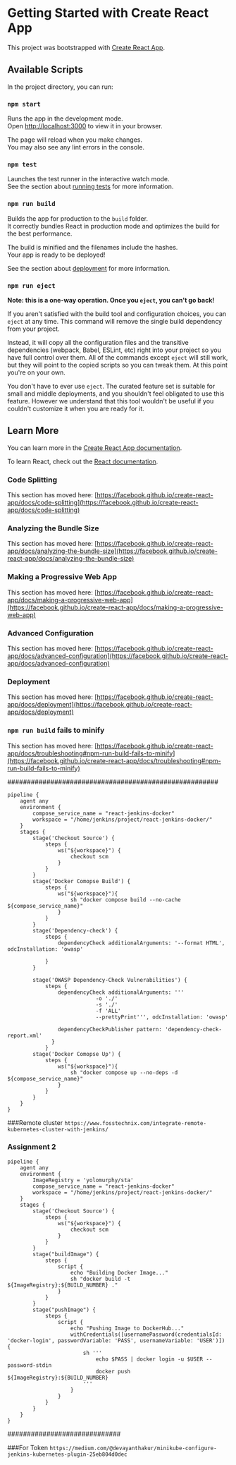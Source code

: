 # Getting Started with Create React App

This project was bootstrapped with [Create React App](https://github.com/facebook/create-react-app).

## Available Scripts

In the project directory, you can run:

### `npm start`

Runs the app in the development mode.\
Open [http://localhost:3000](http://localhost:3000) to view it in your browser.

The page will reload when you make changes.\
You may also see any lint errors in the console.

### `npm test`

Launches the test runner in the interactive watch mode.\
See the section about [running tests](https://facebook.github.io/create-react-app/docs/running-tests) for more information.

### `npm run build`

Builds the app for production to the `build` folder.\
It correctly bundles React in production mode and optimizes the build for the best performance.

The build is minified and the filenames include the hashes.\
Your app is ready to be deployed!

See the section about [deployment](https://facebook.github.io/create-react-app/docs/deployment) for more information.

### `npm run eject`

**Note: this is a one-way operation. Once you `eject`, you can't go back!**

If you aren't satisfied with the build tool and configuration choices, you can `eject` at any time. This command will remove the single build dependency from your project.

Instead, it will copy all the configuration files and the transitive dependencies (webpack, Babel, ESLint, etc) right into your project so you have full control over them. All of the commands except `eject` will still work, but they will point to the copied scripts so you can tweak them. At this point you're on your own.

You don't have to ever use `eject`. The curated feature set is suitable for small and middle deployments, and you shouldn't feel obligated to use this feature. However we understand that this tool wouldn't be useful if you couldn't customize it when you are ready for it.

## Learn More

You can learn more in the [Create React App documentation](https://facebook.github.io/create-react-app/docs/getting-started).

To learn React, check out the [React documentation](https://reactjs.org/).

### Code Splitting

This section has moved here: [https://facebook.github.io/create-react-app/docs/code-splitting](https://facebook.github.io/create-react-app/docs/code-splitting)

### Analyzing the Bundle Size

This section has moved here: [https://facebook.github.io/create-react-app/docs/analyzing-the-bundle-size](https://facebook.github.io/create-react-app/docs/analyzing-the-bundle-size)

### Making a Progressive Web App

This section has moved here: [https://facebook.github.io/create-react-app/docs/making-a-progressive-web-app](https://facebook.github.io/create-react-app/docs/making-a-progressive-web-app)

### Advanced Configuration

This section has moved here: [https://facebook.github.io/create-react-app/docs/advanced-configuration](https://facebook.github.io/create-react-app/docs/advanced-configuration)

### Deployment

This section has moved here: [https://facebook.github.io/create-react-app/docs/deployment](https://facebook.github.io/create-react-app/docs/deployment)

### `npm run build` fails to minify

This section has moved here: [https://facebook.github.io/create-react-app/docs/troubleshooting#npm-run-build-fails-to-minify](https://facebook.github.io/create-react-app/docs/troubleshooting#npm-run-build-fails-to-minify)

######################################################

```
pipeline {
    agent any
    environment {
        compose_service_name = "react-jenkins-docker"
        workspace = "/home/jenkins/project/react-jenkins-docker/"
    }
    stages {
        stage('Checkout Source') {
            steps {
                ws("${workspace}") {
                    checkout scm
                }
            }
        }
        stage('Docker Comopse Build') {
            steps {
                ws("${workspace}"){
                    sh "docker compose build --no-cache ${compose_service_name}"
                }
            }
        }
        stage('Dependency-check') {
            steps {
                dependencyCheck additionalArguments: '--format HTML', odcInstallation: 'owasp'
                
            }
        }

        stage('OWASP Dependency-Check Vulnerabilities') {
            steps {
                dependencyCheck additionalArguments: ''' 
                            -o './'
                            -s './'
                            -f 'ALL' 
                            --prettyPrint''', odcInstallation: 'owasp'
                
                dependencyCheckPublisher pattern: 'dependency-check-report.xml'
              }
            }
        stage('Docker Comopse Up') {
            steps {
                ws("${workspace}"){
                    sh "docker compose up --no-deps -d ${compose_service_name}"
                }
            }
        }
    }
}
```
###Remote cluster
`https://www.fosstechnix.com/integrate-remote-kubernetes-cluster-with-jenkins/`

### Assignment 2

```
pipeline {
    agent any
    environment {
        ImageRegistry = 'yolomurphy/sta'
        compose_service_name = "react-jenkins-docker"
        workspace = "/home/jenkins/project/react-jenkins-docker/"
    }
    stages {
        stage('Checkout Source') {
            steps {
                ws("${workspace}") {
                    checkout scm
                }
            }
        }
        stage("buildImage") {
            steps {
                script {
                    echo "Building Docker Image..."
                    sh "docker build -t ${ImageRegistry}:${BUILD_NUMBER} ."
                }
            }
        }
        stage("pushImage") {
            steps {
                script {
                    echo "Pushing Image to DockerHub..."
                    withCredentials([usernamePassword(credentialsId: 'docker-login', passwordVariable: 'PASS', usernameVariable: 'USER')]) {
                        sh '''
                            echo $PASS | docker login -u $USER --password-stdin
                            docker push ${ImageRegistry}:${BUILD_NUMBER}
                        '''
                    }
                }
            }
        }
    }
}
```
#############################

###For Token
`https://medium.com/@devayanthakur/minikube-configure-jenkins-kubernetes-plugin-25eb804d0dec`

